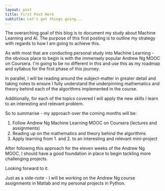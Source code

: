 ```yaml
---
layout: post
title: First Post Here
subtitle: Let's get things going...
---
```


The overarching goal of this blog is to document my study about Machine Learning and AI. The purpose of this first posting is to outline my strategy with regards to how I am going to achieve this. 

As with most that are conducting personal study into Machine Learning - the obvious place to begin is with the immensely popular Andrew Ng MOOC on Coursera. I'm going to be no different in this and use this as my roadmap and syllabus for the first phase of this journey.  

In parallel, I will be reading around the subject-matter in greater detail and taking notes to ensure I fully understand the underpinning mathematics and theory behind each of the algorithms implemented in the course. 

Additionally, for each of the topics covered I will apply the new skills I learn to an interesting and relevant problem. 

So to summarise - my approach over the coming months will be:

1. Follow Andrew Ng Machine Learning MOOC on Coursera (lectures and assignments)
2. Reading up on the mathematics and theory behind the algorithms
3. Apply learning from 1. and 2. to an interesting and relevant mini-project

After following this approach for the eleven weeks of the Andrew Ng MOOC, I should have a good foundation in place to begin tackling more challenging projects. 

Looking forward to it. 

Just as a side-note - I will be working on the Andrew Ng course assignments in Matlab and my personal projects in Python. 


